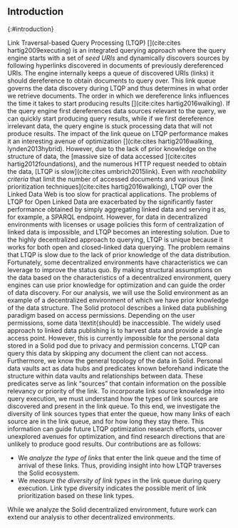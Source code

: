 ## Introduction
{:#introduction}

Link Traversal-based Query Processing (LTQP) [](cite:cites hartig2009executing) is an integrated querying approach where the query engine starts with a set of _seed URIs_ and dynamically discovers sources by following hyperlinks discovered in documents of previously dereferenced URIs. 
The engine internally keeps a queue of discovered URIs (links) it should dereference to obtain documents to query over.
This link queue governs the data discovery during LTQP and thus determines in what order we retrieve documents.
The order in which we dereference links influences the time it takes to start producing results [](cite:cites hartig2016walking).
If the query engine first dereferences data sources relevant to the query, we can quickly start producing query results, while if we first dereference irrelevant data, the query engine is stuck processing data that will not produce results.
The impact of the link queue on LTQP performance makes it an interesting avenue of optimization [](cite:cites hartig2016walking, lynden2013hybrid).
However, due to the lack of prior knowledge on the structure of data, the [massive size of data accessed ](cite:cites hartig2012foundations), and the numerous HTTP request needed to obtain the data, [LTQP is slow](cite:cites umbrich2015link). 
Even with _reachability criteria_ that limit the number of accessed documents and various [link prioritization techniques](cite:cites hartig2016walking), LTQP over the Linked Data Web is too slow for practical applications. 
The problems of LTQP for Open Linked Data are exacerbated by the significantly faster performance obtained by simply aggregating linked data and serving it as, for example, a SPARQL endpoint. 
However, for data in decentralized environments with licenses or usage policies this form of centralization of linked data is impossible, and LTQP becomes an interesting solution. 
Due to the highly decentralized approach to querying, LTQP is unique because it works for both open and closed-linked data querying. 
The problem remains that LTQP is slow due to the lack of prior knowledge of the data distribution.
Fortunately, some decentralized environments have characteristics we can leverage to improve the status quo. 
By making structural assumptions on the data based on the characteristics of a decentralized environment, query engines can use prior knowledge for optimization and can guide the order of data discovery.
For our analysis, we will use the Solid environment as an example of a decentralized environment of which we have prior knowledge of the data structure.
The Solid protocol describes a linked data publishing paradigm based on access permissions.
Depending on the user permissions, some data \textit{should} be inaccessible. 
The widely used approach to linked data publishing is to harvest data and provide a single access point. 
However, this is currently impossible for the personal data stored in a Solid pod due to privacy and permission concerns. 
LTQP can query this data by skipping any document the client can not access. 
Furthermore, we know the general topology of the data in Solid. 
Personal data vaults act as data hubs and predicates known beforehand indicate the structure within data vaults and relationships between data. 
These predicates serve as link “sources” that contain information on the possible relevancy or priority of the link.
To incorporate link source knowledge into query execution, we must understand how the types of link sources are discovered and present in the link queue.
To this end, we investigate the diversity of link sources types that enter the queue, how many links of each source are in the link queue, and for how long they stay there.
This information can guide future LTQP optimization research efforts, uncover unexplored avenues for optimization, and find research directions that are unlikely to produce good results.
Our contributions are as follows:

- We <em>analyze the type of links</em> that enter the link queue and the time of arrival of these links. Thus, providing insight into how LTQP traverses the Solid ecosystem.
- We _measure the diversity of link types_ in the link queue during query execution. Link type diversity indicates the possible merit of link prioritization based on these link types.

While we analyze the Solid decentralized environment, future work can extend our analysis to other decentralized environments.

